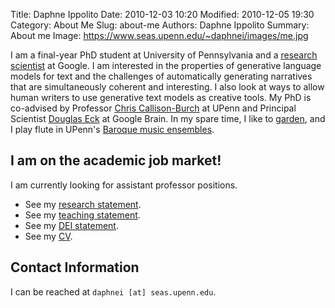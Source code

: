 Title: Daphne Ippolito
Date: 2010-12-03 10:20
Modified: 2010-12-05 19:30
Category: About Me
Slug: about-me
Authors: Daphne Ippolito
Summary: About me
Image: https://www.seas.upenn.edu/~daphnei/images/me.jpg

I am a final-year PhD student at University of Pennsylvania and a [research scientist](https://research.google/people/DaphneIppolito/) at Google.
I am interested in the properties of generative language models for text and the challenges of automatically generating narratives that are simultaneously coherent and interesting.
I also look at ways to allow human writers to use generative text models as creative tools.
My PhD is co-advised by Professor [Chris Callison-Burch](https://www.cis.upenn.edu/~ccb/) at UPenn and Principal Scientist [Douglas Eck](https://research.google/people/author39086/) at Google Brain.
In my spare time, I like to [garden](https://photos.app.goo.gl/yfgLmS4jgf3VSGH98), and I play flute in UPenn's [Baroque music ensembles](https://music.sas.upenn.edu/ensembles/baroque-and-recorder-ensembles).

## I am on the academic job market!

I am currently looking for assistant professor positions.

* See my [research statement](https://www.seas.upenn.edu/~daphnei/Ippolito_D_research_statement_2021.pdf).
* See my [teaching statement](https://www.seas.upenn.edu/~daphnei/Ippolito_D_teaching_statement_2021.pdf).
* See my [DEI statement](https://www.seas.upenn.edu/~daphnei/Ippolito_D_edi_statement_2021.pdf).
* See my [CV](https://www.seas.upenn.edu/~daphnei/cv.pdf).

## Contact Information

I can be reached at `daphnei [at] seas.upenn.edu`.
